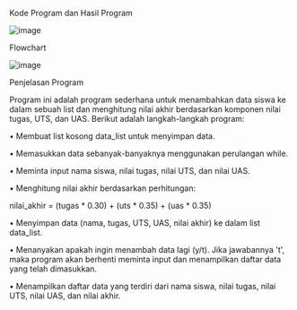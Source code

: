 Kode Program dan Hasil Program

![image](https://github.com/user-attachments/assets/c081ecd9-65a9-40c1-915e-f8ce35a25b04)

Flowchart

![image](https://github.com/user-attachments/assets/51b41a67-8061-49ea-8cc2-0da1f11baa23)

Penjelasan Program

Program ini adalah program sederhana untuk menambahkan data siswa ke dalam sebuah list dan menghitung nilai akhir berdasarkan komponen nilai tugas, UTS, dan UAS. Berikut adalah langkah-langkah program:

•	Membuat list kosong data_list untuk menyimpan data.

•	Memasukkan data sebanyak-banyaknya menggunakan perulangan while.

•	Meminta input nama siswa, nilai tugas, nilai UTS, dan nilai UAS.

•	Menghitung nilai akhir berdasarkan perhitungan:

nilai_akhir = (tugas * 0.30) + (uts * 0.35) + (uas * 0.35)

•	Menyimpan data (nama, tugas, UTS, UAS, nilai akhir) ke dalam list data_list.

•	Menanyakan apakah ingin menambah data lagi (y/t). Jika jawabannya 't', maka program akan berhenti meminta input dan menampilkan daftar data yang telah dimasukkan.

•	Menampilkan daftar data yang terdiri dari nama siswa, nilai tugas, nilai UTS, nilai UAS, dan nilai akhir.
